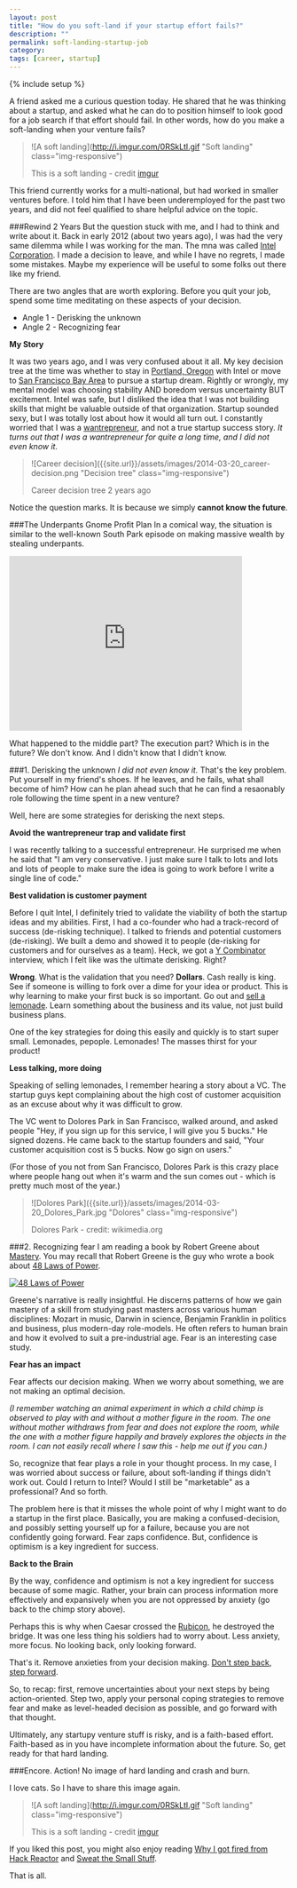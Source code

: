 ```yaml
---
layout: post
title: "How do you soft-land if your startup effort fails?"
description: ""
permalink: soft-landing-startup-job
category:
tags: [career, startup]
---
```

{% include setup %}

A friend asked me a curious question today. He shared that he was thinking about a startup, and asked what he can do to position himself to look good for a job search if that effort should fail. In other words, how do you make a soft-landing when your venture fails?

> ![A soft landing](http://i.imgur.com/0RSkLtl.gif "Soft landing" class="img-responsive")
>
> This is a soft landing - credit [imgur](http://i.imgur.com/0RSkLtl.gif)

This friend currently works for a multi-national, but had worked in smaller ventures before. I told him that I have been underemployed for the past two years, and did not feel qualified to share helpful advice on the topic.

###Rewind 2 Years
But the question stuck with me, and I had to think and write about it. Back in early 2012 (about two years ago), I was had the very same dilemma while I was working for the man. The mna was called [Intel Corporation](http://www.intel.com). I made a decision to leave, and while I have no regrets, I made some mistakes. Maybe my experience will be useful to some folks out there like my friend.

There are two angles that are worth exploring. Before you quit your job, spend some time meditating on these aspects of your decision.

* Angle 1 - Derisking the unknown
* Angle 2 - Recognizing fear

__My Story__

It was two years ago, and I was very confused about it all. My key decision tree at the time was whether to stay in [Portland, Oregon](http://www.travelportland.com/things-to-do/) with Intel or move to [San Francisco Bay Area](http://en.wikipedia.org/wiki/San_Francisco) to pursue a startup dream. Rightly or wrongly, my mental model was choosing stability AND boredom versus uncertainty BUT excitement. Intel was safe, but I disliked the idea that I was not building skills that might be valuable outside of that organization. Startup sounded sexy, but I was totally lost about how it would all turn out. I constantly worried that I was a [wantrepreneur](http://www.techendo.co/posts/five-signs-you-re-a-wantrepreneur), and not a true startup success story. _It turns out that I was a wantrepreneur for quite a long time, and I did not even know it._

> ![Career decision]({{site.url}}/assets/images/2014-03-20_career-decision.png "Decision tree" class="img-responsive")
>
> Career decision tree 2 years ago

Notice the question marks. It is because we simply __cannot know the future__.

###The Underpants Gnome Profit Plan
In a comical way, the situation is similar to the well-known South Park episode on making massive wealth by stealing underpants.

<iframe width="420" height="315" src="http://www.youtube.com/embed/tO5sxLapAts?rel=0" frameborder="0" allowfullscreen="allow">
</iframe>

What happened to the middle part? The execution part? Which is in the future? We don\'t know. And I didn\'t know that I didn\'t know.

###1. Derisking the unknown
_I did not even know it._ That\'s the key problem. Put yourself in my friend\'s shoes. If he leaves, and he fails, what shall become of him? How can he plan ahead such that he can find a resaonably role following the time spent in a new venture?

Well, here are some strategies for derisking the next steps.

__Avoid the wantrepreneur trap and validate first__

I was recently talking to a successful entrepreneur. He surprised me when he said that "I am very conservative. I just make sure I talk to lots and lots and lots of people to make sure the idea is going to work before I write a single line of code."

__Best validation is customer payment__

Before I quit Intel, I definitely tried to validate the viability of both the startup ideas and my abilities. First, I had a co-founder who had a track-record of success (de-risking technique). I talked to friends and potential customers (de-risking). We built a demo and showed it to people (de-risking for customers and for ourselves as a team). Heck, we got a [Y Combinator](http://ycombinator.com/) interview, which I felt like was the ultimate derisking. Right?

__Wrong__. What is the validation that you need? __Dollars__. Cash really is king. See if someone is willing to fork over a dime for your idea or product. This is why learning to make your first buck is so important. Go out and [sell a lemonade](http://findinbay.blogspot.com/2013/05/how-i-sold-my-first-lemonade-and-made.html). Learn something about the business and its value, not just build business plans.

One of the key strategies for doing this easily and quickly is to start super small. Lemonades, pepople. Lemonades! The masses thirst for your product!

__Less talking, more doing__

Speaking of selling lemonades, I remember hearing a story about a VC. The startup guys kept complaining about the high cost of customer acquisition as an excuse about why it was difficult to grow.

The VC went to Dolores Park in San Francisco, walked around, and asked people "Hey, if you sign up for this service, I will give you 5 bucks." He signed dozens. He came back to the startup founders and said, "Your customer acquisition cost is 5 bucks. Now go sign on users."

(For those of you not from San Francisco, Dolores Park is this crazy place where people hang out when it\'s warm and the sun comes out - which is pretty much most of the year.)

> ![Dolores Park]({{site.url}}/assets/images/2014-03-20_Dolores_Park.jpg "Dolores" class="img-responsive")
>
> Dolores Park - credit: wikimedia.org

###2. Recognizing fear
I am reading a book by Robert Greene about [Mastery](http://www.amazon.com/gp/product/B007V65PBK/ref=as_li_ss_tl?ie=UTF8&camp=1789&creative=390957&creativeASIN=B007V65PBK&linkCode=as2&tag=techpr0c-20). You may recall that Robert Greene is the guy who wrote a book about [48 Laws of Power](http://www.amazon.com/gp/product/0140280197/ref=as_li_ss_tl?ie=UTF8&camp=1789&creative=390957&creativeASIN=0140280197&linkCode=as2&tag=techpr0c-20).

[![48 Laws of Power]({{site.url}}/assets/images/2014-03-20_48Laws.jpg "48 Laws")](http://www.amazon.com/gp/product/0140280197/ref=as_li_ss_il?ie=UTF8&camp=1789&creative=390957&creativeASIN=0140280197&linkCode=as2&tag=techpr0c-20)

Greene\'s narrative is really insightful. He discerns patterns of how we gain mastery of a skill from studying past masters across various human disciplines: Mozart in music, Darwin in science, Benjamin Franklin in politics and business, plus modern-day role-models. He often refers to human brain and how it evolved to suit a pre-industrial age. Fear is an interesting case study.

__Fear has an impact__

Fear affects our decision making. When we worry about something, we are not making an optimal decision.

_(I remember watching an animal experiment in which a child chimp is observed to play with and without a mother figure in the room. The one without mother withdraws from fear and does not explore the room, while the one with a mother figure happily and bravely explores the objects in the room. I can not easily recall where I saw this - help me out if you can.)_

So, recognize that fear plays a role in your thought process. In my case, I was worried about success or failure, about soft-landing if things didn\'t work out. Could I return to Intel? Would I still be "marketable" as a professional? And so forth.

The problem here is that it misses the whole point of why I might want to do a startup in the first place. Basically, you are making a confused-decision, and possibly setting yourself up for a failure, because you are not confidently going forward. Fear zaps confidence. But, confidence is optimism is a key ingredient for success.

__Back to the Brain__

By the way, confidence and optimism is not a key ingredient for success because of some magic. Rather, your brain can process information more effectively and expansively when you are not oppressed by anxiety (go back to the chimp story above).

Perhaps this is why when Caesar crossed the [Rubicon](http://en.wikipedia.org/wiki/Rubicon), he destroyed the bridge. It was one less thing his soldiers had to worry about. Less anxiety, more focus. No looking back, only looking forward.

That\'s it. Remove anxieties from your decision making. [Don't step back, step forward](https://medium.com/better-humans/d8f93537218d).

So, to recap: first, remove uncertainties about your next steps by being action-oriented. Step two, apply your personal coping strategies to remove fear and make as level-headed decision as possible, and go forward with that thought.

Ultimately, any startupy venture stuff is risky, and is a faith-based effort. Faith-based as in you have incomplete information about the future. So, get ready for that hard landing.

###Encore. Action!
No image of hard landing and crash and burn.

I love cats. So I have to share this image again.

> ![A soft landing](http://i.imgur.com/0RSkLtl.gif "Soft landing" class="img-responsive")
>
> This is a soft landing - credit [imgur](http://i.imgur.com/0RSkLtl.gif)

If you liked this post, you might also enjoy reading [Why I got fired from Hack Reactor](../why-i-got-fired-from-hack-reactor) and [Sweat the Small Stuff](../sweat-the-small-stuff).

That is all.
